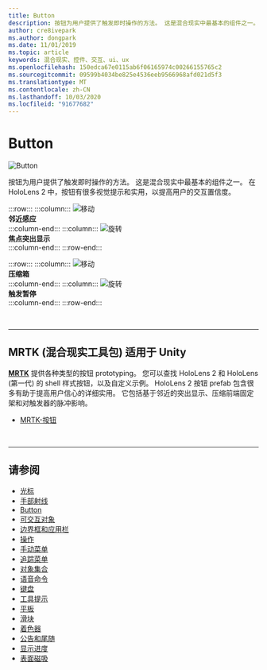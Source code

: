 ```yaml
---
title: Button
description: 按钮为用户提供了触发即时操作的方法。 这是混合现实中最基本的组件之一。
author: cre8ivepark
ms.author: dongpark
ms.date: 11/01/2019
ms.topic: article
keywords: 混合现实、控件、交互、ui、ux
ms.openlocfilehash: 150edca67e0115ab6f06165974c00266155765c2
ms.sourcegitcommit: 09599b4034be825e4536eeb9566968afd021d5f3
ms.translationtype: MT
ms.contentlocale: zh-CN
ms.lasthandoff: 10/03/2020
ms.locfileid: "91677682"
---
```

# <a name="button"></a>Button

![Button](images/UX_Hero_Button.jpg)

按钮为用户提供了触发即时操作的方法。 这是混合现实中最基本的组件之一。 在 HoloLens 2 中，按钮有很多视觉提示和实用，以提高用户的交互置信度。 


:::row:::
    :::column:::
       ![移动](images/UX_Button_Affordance_ProximityLight.jpg)<br>
       **邻近感应**<br>
    :::column-end:::
    :::column:::
       ![旋转](images/UX_Button_Affordance_FocusHighlight.jpg)<br>
        **焦点突出显示**<br>
    :::column-end:::
:::row-end:::

:::row:::
    :::column:::
       ![移动](images/UX_Button_Affordance_Compression.jpg)<br>
       **压缩箱**<br>
    :::column-end:::
    :::column:::
       ![旋转](images/UX_Button_Affordance_Pulse.jpg)<br>
        **触发暂停**<br>
    :::column-end:::
:::row-end:::

<br>


---

## <a name="button-in-mrtkmixed-reality-toolkit-for-unity"></a>MRTK (混合现实工具包) 适用于 Unity
**[MRTK](https://github.com/Microsoft/MixedRealityToolkit-Unity)** 提供各种类型的按钮 prototyping。 您可以查找 HoloLens 2 和 HoloLens (第一代) 的 shell 样式按钮，以及自定义示例。 HoloLens 2 按钮 prefab 包含很多有助于提高用户信心的详细实用。 它包括基于邻近的突出显示、压缩前端固定架和对触发器的脉冲影响。

* [MRTK-按钮](https://microsoft.github.io/MixedRealityToolkit-Unity/Documentation/README_Button.html)



<br>

---


## <a name="see-also"></a>请参阅

* [光标](cursors.md)
* [手部射线](point-and-commit.md)
* [Button](button.md)
* [可交互对象](interactable-object.md)
* [边界框和应用栏](app-bar-and-bounding-box.md)
* [操作](direct-manipulation.md)
* [手动菜单](hand-menu.md)
* [追踪菜单](near-menu.md)
* [对象集合](object-collection.md)
* [语音命令](voice-input.md)
* [键盘](keyboard.md)
* [工具提示](tooltip.md)
* [平板](slate.md)
* [滑块](slider.md)
* [着色器](shader.md)
* [公告和尾随](billboarding-and-tag-along.md)
* [显示进度](progress.md)
* [表面磁吸](surface-magnetism.md)
